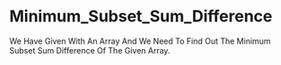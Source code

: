 # Minimum_Subset_Sum_Difference
We Have Given With An Array And We Need To Find Out The Minimum Subset Sum Difference Of The Given Array.
